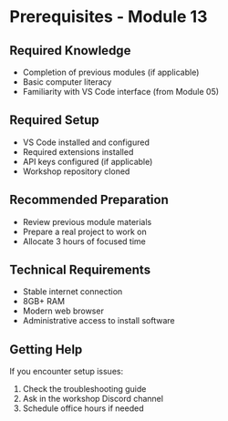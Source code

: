 # Prerequisites - Module 13

## Required Knowledge
- Completion of previous modules (if applicable)
- Basic computer literacy
- Familiarity with VS Code interface (from Module 05)

## Required Setup
- VS Code installed and configured
- Required extensions installed
- API keys configured (if applicable)
- Workshop repository cloned

## Recommended Preparation
- Review previous module materials
- Prepare a real project to work on
- Allocate 3 hours of focused time

## Technical Requirements
- Stable internet connection
- 8GB+ RAM
- Modern web browser
- Administrative access to install software

## Getting Help
If you encounter setup issues:
1. Check the troubleshooting guide
2. Ask in the workshop Discord channel
3. Schedule office hours if needed
